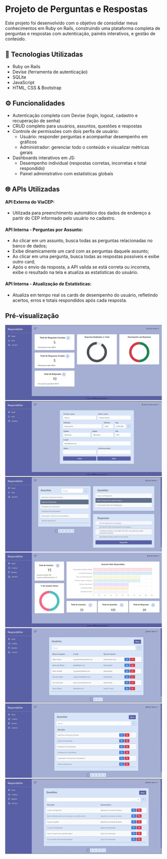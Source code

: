 # Projeto de Perguntas e Respostas

Este projeto foi desenvolvido com o objetivo de consolidar meus conhecimentos em Ruby on Rails, construindo uma plataforma completa de perguntas e respostas com autenticação, painéis interativos, e gestão de conteúdo.

## 🚀 Tecnologias Utilizadas
* Ruby on Rails
* Devise (ferramenta de autenticação)
* SQLite
* JavaScript
* HTML, CSS & Bootstrap 

## ⚙️ Funcionalidades
* Autenticação completa com Devise (login, logout, cadastro e recuperação de senha)
* CRUD completo para usuários, assuntos, questões e respostas
* Controle de permissões com dois perfis de usuário:
  * Usuário: responder perguntas e acompanhar desempenho em gráficos
  * Administrador: gerenciar todo o conteúdo e visualizar métricas gerais
* Dashboards interativos em JS:
  * Desempenho individual (respostas corretas, incorretas e total respondido)
  * Painel administrativo com estatísticas globais
    
## 🌐 APIs Utilizadas

#### API Externa do ViaCEP: 
* Utilizada para preenchimento automático dos dados de endereço a partir do CEP informado pelo usuário no cadastro.

#### API Interna - Perguntas por Assunto:
* Ao clicar em um assunto, busca todas as perguntas relacionadas no banco de dados;
* Exibe dinamicamente um card com as perguntas daquele assunto;
* Ao clicar em uma pergunta, busca todas as respostas possíveis e exibe outro card;
* Após o envio da resposta, a API valida se está correta ou incorreta, exibe o resultado na tela e atualiza as estatísticas do usuário.

#### API Interna - Atualização de Estatísticas:
* Atualiza em tempo real os cards de desempenho do usuário, refletindo acertos, erros e totais respondidos após cada resposta.

## Pré-visualização
![home_user](./app/assets/images/home_user.jpg)
![edit_user](./app/assets/images/edit_user.jpg)
![question_user](./app/assets/images/question_user.jpg)
![home_adm](./app/assets/images/home_adm.jpg)
![list_users](./app/assets/images/list_users.jpg)
![list_subjects](./app/assets/images/list_subjects.jpg)
![list_questions](./app/assets/images/list_questions.jpg)

